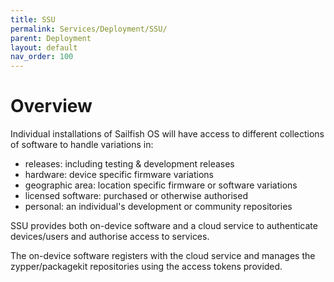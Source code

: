 ```yaml
---
title: SSU
permalink: Services/Deployment/SSU/
parent: Deployment
layout: default
nav_order: 100
---
```


# Overview

Individual installations of Sailfish OS will have access to different
collections of software to handle variations in:

  - releases: including testing & development releases
  - hardware: device specific firmware variations
  - geographic area: location specific firmware or software variations
  - licensed software: purchased or otherwise authorised
  - personal: an individual's development or community repositories

SSU provides both on-device software and a cloud service to authenticate
devices/users and authorise access to services.

The on-device software registers with the cloud service and manages the
zypper/packagekit repositories using the access tokens provided.
